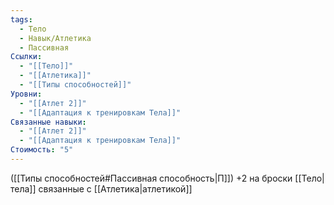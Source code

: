 ```yaml
---
tags:
  - Тело
  - Навык/Атлетика
  - Пассивная
Ссылки:
  - "[[Тело]]"
  - "[[Атлетика]]"
  - "[[Типы способностей]]"
Уровни:
  - "[[Атлет 2]]"
  - "[[Адаптация к тренировкам Тела]]"
Связанные навыки:
  - "[[Атлет 2]]"
  - "[[Адаптация к тренировкам Тела]]"
Стоимость: "5"
---
```

([[Типы способностей#Пассивная способность|П]]) +2 на броски [[Тело|тела]] связанные с [[Атлетика|атлетикой]]

